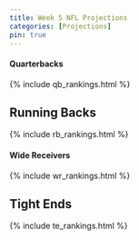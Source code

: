 ```yaml
---
title: Week 5 NFL Projections
categories: [Projections]
pin: true
---
```


#### Quarterbacks

{% include qb_rankings.html %}

## Running Backs

{% include rb_rankings.html %}

#### Wide Receivers

{% include wr_rankings.html %}

## Tight Ends

{% include te_rankings.html %}